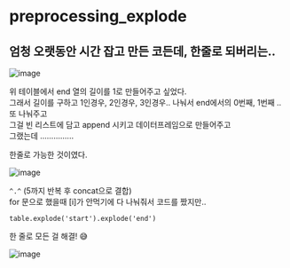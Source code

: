 # preprocessing_explode

## 엄청 오랫동안 시간 잡고 만든 코든데, 한줄로 되버리는..


![image](https://user-images.githubusercontent.com/99319638/196689202-6219a793-6abc-4df7-972c-9eacd0d658bb.png)

위 테이블에서 end 열의 길이를 1로 만들어주고 싶었다. <br/>
그래서 길이를 구하고 1인경우, 2인경우, 3인경우.. 나눠서 end에서의 0번째, 1번째 .. 또 나눠주고 <br/>
그걸 빈 리스트에 담고 append 시키고 데이터프레임으로 만들어주고 <br/>
그랬는데 ............... <br/>

한줄로 가능한 것이였다.

![image](https://user-images.githubusercontent.com/99319638/196691598-63b48005-8bc1-494b-af09-601ffcdf0e9a.png)

 `^.^` (5까지 반복 후 concat으로 결합) <br/>
for 문으로 했을때 [i]가 안먹기에 다 나눠줘서 코드를 짰지만..

```
table.explode('start').explode('end')
```
한 줄로 모든 걸 해결! 😅

![image](https://user-images.githubusercontent.com/99319638/196690741-18c6b384-6738-45bd-a247-2f21102cb205.png)
